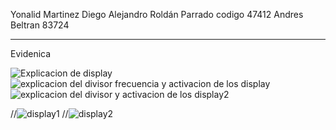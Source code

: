 Yonalid Martinez
Diego Alejandro Roldán Parrado codigo 47412
Andres Beltran 83724

________________________________________________________________________________________________________
Evidenica

![Explicacion de display](https://user-images.githubusercontent.com/62714712/78616786-eb56ec00-783a-11ea-96dc-94a9b42b39a6.PNG)
![explicacion del divisor frecuencia y activacion de los display](https://user-images.githubusercontent.com/62714712/78618398-155edd00-7840-11ea-9199-ea288b994b10.PNG)
![explicacion del divisor y activacion de los display2](https://user-images.githubusercontent.com/62714712/78618403-18f26400-7840-11ea-80c6-66736ef4bf0d.PNG)













//![display1](https://user-images.githubusercontent.com/62714712/78512813-22f76280-776d-11ea-9978-19aa5bea22b2.PNG)
//![display2](https://user-images.githubusercontent.com/62714712/78512887-a7e27c00-776d-11ea-9c16-3cf058c7f7a5.PNG)

